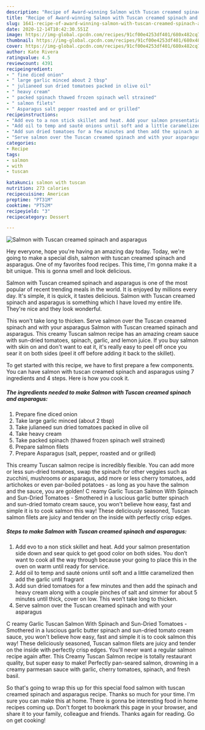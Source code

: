 ```yaml
---
description: "Recipe of Award-winning Salmon with Tuscan creamed spinach and asparagus"
title: "Recipe of Award-winning Salmon with Tuscan creamed spinach and asparagus"
slug: 1641-recipe-of-award-winning-salmon-with-tuscan-creamed-spinach-and-asparagus
date: 2020-12-14T10:42:30.551Z
image: https://img-global.cpcdn.com/recipes/91cf00e4253df401/680x482cq70/salmon-with-tuscan-creamed-spinach-and-asparagus-recipe-main-photo.jpg
thumbnail: https://img-global.cpcdn.com/recipes/91cf00e4253df401/680x482cq70/salmon-with-tuscan-creamed-spinach-and-asparagus-recipe-main-photo.jpg
cover: https://img-global.cpcdn.com/recipes/91cf00e4253df401/680x482cq70/salmon-with-tuscan-creamed-spinach-and-asparagus-recipe-main-photo.jpg
author: Kate Rivera
ratingvalue: 4.5
reviewcount: 4391
recipeingredient:
- " fine diced onion"
- " large garlic minced about 2 tbsp"
- " julianeed sun dried tomatoes packed in olive oil"
- " heavy cream"
- " packed spinach thawed frozen spinach well strained"
- " salmon filets"
- " Asparagus salt pepper roasted and or grilled"
recipeinstructions:
- "Add evo to a non stick skillet and heat. Add your salmon presentation side down and sear quick to get good color on both sides. You don’t want to cook all the way through because your going to place this in the oven on warm until ready for service."
- "Add oil to temp and sauté onions until soft and a little caramelized then add the garlic until fragrant"
- "Add sun dried tomatoes for a few minutes and then add the spinach and heavy cream along with a couple pinches of salt and simmer for about 5 minutes until thick, cover on low. This won’t take long to thicken."
- "Serve salmon over the Tuscan creamed spinach and with your asparagus"
categories:
- Recipe
tags:
- salmon
- with
- tuscan

katakunci: salmon with tuscan 
nutrition: 273 calories
recipecuisine: American
preptime: "PT31M"
cooktime: "PT52M"
recipeyield: "3"
recipecategory: Dessert

---
```



![Salmon with Tuscan creamed spinach and asparagus](https://img-global.cpcdn.com/recipes/91cf00e4253df401/680x482cq70/salmon-with-tuscan-creamed-spinach-and-asparagus-recipe-main-photo.jpg)

Hey everyone, hope you're having an amazing day today. Today, we're going to make a special dish, salmon with tuscan creamed spinach and asparagus. One of my favorites food recipes. This time, I'm gonna make it a bit unique. This is gonna smell and look delicious.

Salmon with Tuscan creamed spinach and asparagus is one of the most popular of recent trending meals in the world. It is enjoyed by millions every day. It's simple, it is quick, it tastes delicious. Salmon with Tuscan creamed spinach and asparagus is something which I have loved my entire life. They're nice and they look wonderful.

This won&#39;t take long to thicken. Serve salmon over the Tuscan creamed spinach and with your asparagus Salmon with Tuscan creamed spinach and asparagus. This creamy Tuscan salmon recipe has an amazing cream sauce with sun-dried tomatoes, spinach, garlic, and lemon juice. If you buy salmon with skin on and don&#39;t want to eat it, it&#39;s really easy to peel off once you sear it on both sides (peel it off before adding it back to the skillet).


To get started with this recipe, we have to first prepare a few components. You can have salmon with tuscan creamed spinach and asparagus using 7 ingredients and 4 steps. Here is how you cook it.

<!--inarticleads1-->

##### The ingredients needed to make Salmon with Tuscan creamed spinach and asparagus:

1. Prepare  fine diced onion
1. Take  large garlic minced (about 2 tbsp)
1. Take  julianeed sun dried tomatoes packed in olive oil
1. Take  heavy cream
1. Take  packed spinach (thawed frozen spinach well strained)
1. Prepare  salmon filets
1. Prepare  Asparagus (salt, pepper, roasted and or grilled)


This creamy Tuscan salmon recipe is incredibly flexible. You can add more or less sun-dried tomatoes, swap the spinach for other veggies such as zucchini, mushrooms or asparagus, add more or less cherry tomatoes, add artichokes or even par-boiled potatoes - as long as you have the salmon and the sauce, you are golden! C reamy Garlic Tuscan Salmon With Spinach and Sun-Dried Tomatoes - Smothered in a luscious garlic butter spinach and sun-dried tomato cream sauce, you won&#39;t believe how easy, fast and simple it is to cook salmon this way! These deliciously seasoned, Tuscan salmon filets are juicy and tender on the inside with perfectly crisp edges. 

<!--inarticleads2-->

##### Steps to make Salmon with Tuscan creamed spinach and asparagus:

1. Add evo to a non stick skillet and heat. Add your salmon presentation side down and sear quick to get good color on both sides. You don’t want to cook all the way through because your going to place this in the oven on warm until ready for service.
1. Add oil to temp and sauté onions until soft and a little caramelized then add the garlic until fragrant
1. Add sun dried tomatoes for a few minutes and then add the spinach and heavy cream along with a couple pinches of salt and simmer for about 5 minutes until thick, cover on low. This won’t take long to thicken.
1. Serve salmon over the Tuscan creamed spinach and with your asparagus


C reamy Garlic Tuscan Salmon With Spinach and Sun-Dried Tomatoes - Smothered in a luscious garlic butter spinach and sun-dried tomato cream sauce, you won&#39;t believe how easy, fast and simple it is to cook salmon this way! These deliciously seasoned, Tuscan salmon filets are juicy and tender on the inside with perfectly crisp edges. You&#39;ll never want a regular salmon recipe again after. This Creamy Tuscan Salmon recipe is totally restaurant quality, but super easy to make! Perfectly pan-seared salmon, drowning in a creamy parmesan sauce with garlic, cherry tomatoes, spinach, and fresh basil. 

So that's going to wrap this up for this special food salmon with tuscan creamed spinach and asparagus recipe. Thanks so much for your time. I'm sure you can make this at home. There is gonna be interesting food in home recipes coming up. Don't forget to bookmark this page in your browser, and share it to your family, colleague and friends. Thanks again for reading. Go on get cooking!
